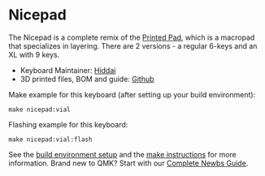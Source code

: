 # Nicepad
The Nicepad is a complete remix of the [Printed Pad](https://protadesigns.com/products/printed-pad), which is a macropad that specializes in layering. There are 2 versions - a regular 6-keys and an XL with 9 keys.


* Keyboard Maintainer: [Hiddai](https://github.com/Biddai)
* 3D printed files, BOM and guide: [Github](https://github.com/Biddai/Nicepad)

Make example for this keyboard (after setting up your build environment):

    make nicepad:vial

Flashing example for this keyboard:

    make nicepad:vial:flash

See the [build environment setup](https://docs.qmk.fm/#/getting_started_build_tools) and the [make instructions](https://docs.qmk.fm/#/getting_started_make_guide) for more information. Brand new to QMK? Start with our [Complete Newbs Guide](https://docs.qmk.fm/#/newbs).


